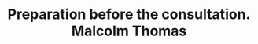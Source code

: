 ---
area: Communication Skills, calgary-cambridge-model
category: 09 - Calgary Cambridge Workshop
title: Preparation before the consultation. Malcolm Thomas
description: Preparation before the consultation. Malcolm Thomas
audio: /assets/audio/9 - Calgary Cambridge Workshop - 9 Preparation before the consultation. Malcolm Thomas - MQ.mp3
article: 
www: 
keywords: Calgary, Cambridge, Model
youtube: 
soundcloud: 
---